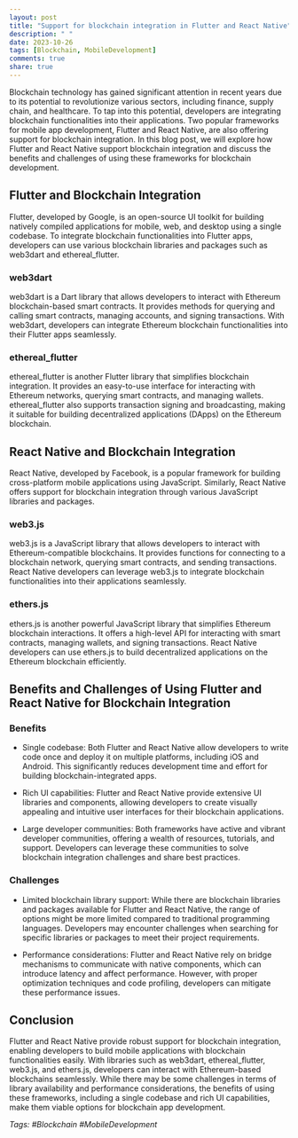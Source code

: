 ```yaml
---
layout: post
title: "Support for blockchain integration in Flutter and React Native"
description: " "
date: 2023-10-26
tags: [Blockchain, MobileDevelopment]
comments: true
share: true
---
```


Blockchain technology has gained significant attention in recent years due to its potential to revolutionize various sectors, including finance, supply chain, and healthcare. To tap into this potential, developers are integrating blockchain functionalities into their applications. Two popular frameworks for mobile app development, Flutter and React Native, are also offering support for blockchain integration. In this blog post, we will explore how Flutter and React Native support blockchain integration and discuss the benefits and challenges of using these frameworks for blockchain development.

## Flutter and Blockchain Integration

Flutter, developed by Google, is an open-source UI toolkit for building natively compiled applications for mobile, web, and desktop using a single codebase. To integrate blockchain functionalities into Flutter apps, developers can use various blockchain libraries and packages such as web3dart and ethereal_flutter.

### web3dart

web3dart is a Dart library that allows developers to interact with Ethereum blockchain-based smart contracts. It provides methods for querying and calling smart contracts, managing accounts, and signing transactions. With web3dart, developers can integrate Ethereum blockchain functionalities into their Flutter apps seamlessly.

### ethereal_flutter

ethereal_flutter is another Flutter library that simplifies blockchain integration. It provides an easy-to-use interface for interacting with Ethereum networks, querying smart contracts, and managing wallets. ethereal_flutter also supports transaction signing and broadcasting, making it suitable for building decentralized applications (DApps) on the Ethereum blockchain.

## React Native and Blockchain Integration

React Native, developed by Facebook, is a popular framework for building cross-platform mobile applications using JavaScript. Similarly, React Native offers support for blockchain integration through various JavaScript libraries and packages.

### web3.js

web3.js is a JavaScript library that allows developers to interact with Ethereum-compatible blockchains. It provides functions for connecting to a blockchain network, querying smart contracts, and sending transactions. React Native developers can leverage web3.js to integrate blockchain functionalities into their applications seamlessly.

### ethers.js

ethers.js is another powerful JavaScript library that simplifies Ethereum blockchain interactions. It offers a high-level API for interacting with smart contracts, managing wallets, and signing transactions. React Native developers can use ethers.js to build decentralized applications on the Ethereum blockchain efficiently.

## Benefits and Challenges of Using Flutter and React Native for Blockchain Integration

### Benefits

- Single codebase: Both Flutter and React Native allow developers to write code once and deploy it on multiple platforms, including iOS and Android. This significantly reduces development time and effort for building blockchain-integrated apps.

- Rich UI capabilities: Flutter and React Native provide extensive UI libraries and components, allowing developers to create visually appealing and intuitive user interfaces for their blockchain applications.

- Large developer communities: Both frameworks have active and vibrant developer communities, offering a wealth of resources, tutorials, and support. Developers can leverage these communities to solve blockchain integration challenges and share best practices.

### Challenges

- Limited blockchain library support: While there are blockchain libraries and packages available for Flutter and React Native, the range of options might be more limited compared to traditional programming languages. Developers may encounter challenges when searching for specific libraries or packages to meet their project requirements.

- Performance considerations: Flutter and React Native rely on bridge mechanisms to communicate with native components, which can introduce latency and affect performance. However, with proper optimization techniques and code profiling, developers can mitigate these performance issues.

## Conclusion

Flutter and React Native provide robust support for blockchain integration, enabling developers to build mobile applications with blockchain functionalities easily. With libraries such as web3dart, ethereal_flutter, web3.js, and ethers.js, developers can interact with Ethereum-based blockchains seamlessly. While there may be some challenges in terms of library availability and performance considerations, the benefits of using these frameworks, including a single codebase and rich UI capabilities, make them viable options for blockchain app development.

*Tags: #Blockchain #MobileDevelopment*